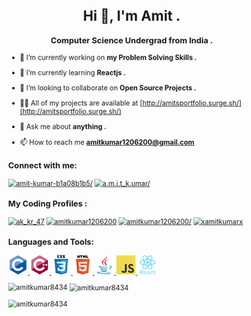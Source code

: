 <h1 align="center">Hi 👋, I'm Amit .</h1>
<h3 align="center">Computer Science Undergrad from India .</h3>


- 🔭 I’m currently working on **my Problem Solving Skills .**

- 🌱 I’m currently learning **Reactjs .**

- 👯 I’m looking to collaborate on **Open Source Projects .**

- 👨‍💻 All of my projects are available at [http://amitsportfolio.surge.sh/](http://amitsportfolio.surge.sh/)

- 💬 Ask me about **anything .**

- 📫 How to reach me **amitkumar1206200@gmail.com**

<h3 align="left">Connect with me:</h3>
<p align="left">
<a href="https://linkedin.com/in/amit-kumar-b1a08b1b5/" target="blank"><img align="center" src="https://raw.githubusercontent.com/rahuldkjain/github-profile-readme-generator/master/src/images/icons/Social/linked-in-alt.svg" alt="amit-kumar-b1a08b1b5/" height="30" width="40" /></a>
<a href="https://instagram.com/a.m.i.t_k.umar/" target="blank"><img align="center" src="https://raw.githubusercontent.com/rahuldkjain/github-profile-readme-generator/master/src/images/icons/Social/instagram.svg" alt="a.m.i.t_k.umar/" height="30" width="40" /></a>
  <h3 align="left">My Coding Profiles :</h3>
<a href="https://www.codechef.com/users/ak_kr_47" target="blank"><img align="center" src="https://cdn.jsdelivr.net/npm/simple-icons@3.1.0/icons/codechef.svg" alt="ak_kr_47" height="30" width="40" /></a>
<a href="https://codeforces.com/profile/amitkumar1206200" target="blank"><img align="center" src="https://raw.githubusercontent.com/rahuldkjain/github-profile-readme-generator/master/src/images/icons/Social/codeforces.svg" alt="amitkumar1206200" height="30" width="40" /></a>
<a href="https://www.leetcode.com/amitkumar1206200/" target="blank"><img align="center" src="https://raw.githubusercontent.com/rahuldkjain/github-profile-readme-generator/master/src/images/icons/Social/leet-code.svg" alt="amitkumar1206200/" height="30" width="40" /></a>
<a href="https://auth.geeksforgeeks.org/user/xamitkumarx" target="blank"><img align="center" src="https://raw.githubusercontent.com/rahuldkjain/github-profile-readme-generator/master/src/images/icons/Social/geeks-for-geeks.svg" alt="xamitkumarx" height="30" width="40" /></a>
</p>

<h3 align="left">Languages and Tools:</h3>
<p align="left"> <a href="https://www.cprogramming.com/" target="_blank" rel="noreferrer"> <img src="https://raw.githubusercontent.com/devicons/devicon/master/icons/c/c-original.svg" alt="c" width="40" height="40"/> </a> <a href="https://www.w3schools.com/cpp/" target="_blank" rel="noreferrer"> <img src="https://raw.githubusercontent.com/devicons/devicon/master/icons/cplusplus/cplusplus-original.svg" alt="cplusplus" width="40" height="40"/> </a> <a href="https://www.w3schools.com/css/" target="_blank" rel="noreferrer"> <img src="https://raw.githubusercontent.com/devicons/devicon/master/icons/css3/css3-original-wordmark.svg" alt="css3" width="40" height="40"/> </a> <a href="https://www.w3.org/html/" target="_blank" rel="noreferrer"> <img src="https://raw.githubusercontent.com/devicons/devicon/master/icons/html5/html5-original-wordmark.svg" alt="html5" width="40" height="40"/> </a> <a href="https://www.java.com" target="_blank" rel="noreferrer"> <img src="https://raw.githubusercontent.com/devicons/devicon/master/icons/java/java-original.svg" alt="java" width="40" height="40"/> </a> <a href="https://developer.mozilla.org/en-US/docs/Web/JavaScript" target="_blank" rel="noreferrer"> <img src="https://raw.githubusercontent.com/devicons/devicon/master/icons/javascript/javascript-original.svg" alt="javascript" width="40" height="40"/> </a> <a href="https://reactjs.org/" target="_blank" rel="noreferrer"> <img src="https://raw.githubusercontent.com/devicons/devicon/master/icons/react/react-original-wordmark.svg" alt="react" width="40" height="40"/> </a> </p>

<p><img align="left" src="https://github-readme-stats.vercel.app/api/top-langs?username=amitkumar8434&show_icons=true&locale=en&layout=compact" alt="amitkumar8434" /></p>

<p>&nbsp;<img align="center" src="https://github-readme-stats.vercel.app/api?username=amitkumar8434&show_icons=true&locale=en" alt="amitkumar8434" /></p>

<p><img align="center" src="https://github-readme-streak-stats.herokuapp.com/?user=amitkumar8434&" alt="amitkumar8434" /></p>
